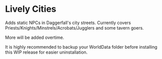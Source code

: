 # Lively Cities
 Adds static NPCs in Daggerfall's city streets.
 Currently covers Priests/Knights/Minstrels/Acrobats/Jugglers and some tavern goers. 
 
 More will be added overtime.

It is highly recommended to backup your WorldData folder before installing this WIP release for easier uninstallation.
